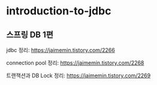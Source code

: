 # introduction-to-jdbc
스프링 DB 1편
---
jdbc 정리: https://jaimemin.tistory.com/2266

connection pool 정리: https://jaimemin.tistory.com/2268

트랜잭션과 DB Lock 정리: https://jaimemin.tistory.com/2269

